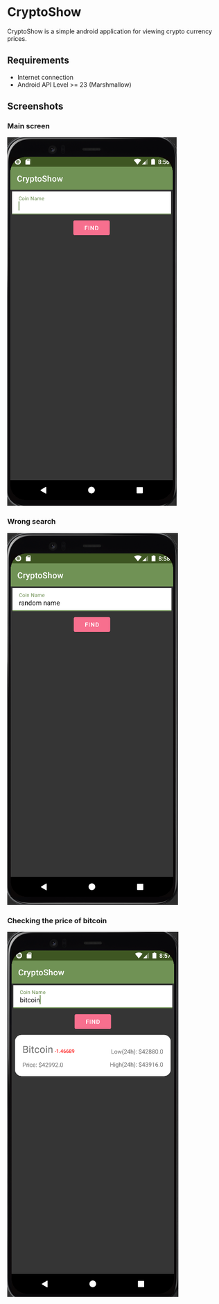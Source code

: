 # CryptoShow

CryptoShow is a simple android application for viewing crypto currency prices.

## Requirements

- Internet connection
- Android API Level >= 23 (Marshmallow)

## Screenshots

### Main screen
![](./ReadmeFiles/main-screen.png)

### Wrong search
![](./ReadmeFiles/wrong-search.png)

### Checking the price of bitcoin
![](./ReadmeFiles/detail-screen.png)
